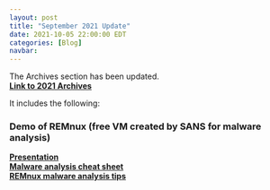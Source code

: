 ```yaml
---
layout: post
title: "September 2021 Update"
date: 2021-10-05 22:00:00 EDT
categories: [Blog]
navbar: 
---
```


The Archives section has been updated.  
**[Link to 2021 Archives](/archives/#2021)** 


It includes the following:

### Demo of REMnux (free VM created by SANS for malware analysis)
**[Presentation](/files/2021/REMnux_Distro_Demo.pptx)**  
**[Malware analysis cheat sheet](/files/2021/malware-analysis-cheat-sheet.pdf)**  
**[REMnux malware analysis tips](/files/2021/remnux-malware-analysis-tips.pdf)**  

